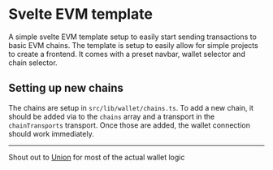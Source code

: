 # Svelte EVM template

A simple svelte EVM template setup to easily start sending transactions to basic EVM chains. The template is setup to easily allow for simple projects to create a frontend. It comes with a preset navbar, wallet selector and chain selector.

## Setting up new chains
The chains are setup in `src/lib/wallet/chains.ts`. To add a new chain, it should be added via to the `chains` array and a transport in the `chainTransports` transport. Once those are added, the wallet connection should work immediately.

-----
Shout out to [Union](https://github.com/unionlabs/union) for most of the actual wallet logic
